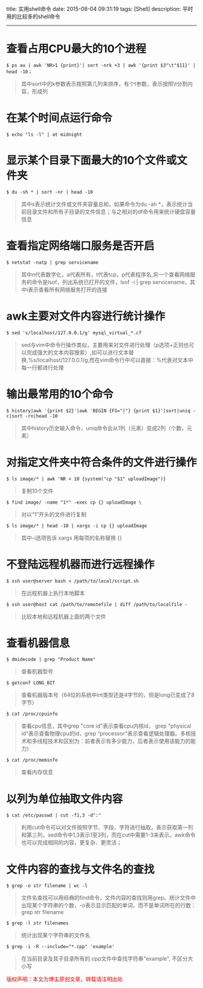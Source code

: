 title: 实用shell命令
date: 2015-08-04 09:31:19
tags: [Shell]
description: 平时用的比较多的shell命令

---

# 查看占用CPU最大的10个进程

```
$ ps au | awk 'NR>1 {print}'| sort -nrk +3 | awk '{print $3"\t"$11}' | head -10；
```
>其中sort中的k参数表示按照第几列来排序，有个t参数，表示按照\t分割内容，形成列

# 在某个时间点运行命令
```
$ echo "ls -l" | at midnight
```

# 显示某个目录下面最大的10个文件或文件夹
```
$ du -sh * | sort -nr | head -10
```
>其中s表示统计文件或文件夹容量总和，如果命令为du -ah *，表示统计当前目录文件和所有子目录的文件信息；与之相对的df命令用来统计硬盘容量信息

# 查看指定网络端口服务是否开启
```
$ netstat -natp | grep servicename
```
>其中n代表数字化，a代表所有，t代表tcp，p代表程序名,另一个查看网络服务的命令是lsof，列出系统已打开的文件，lsof -i | grep servicename，其中i表示查看所有网络服务打开的连接

# awk主要对文件内容进行统计操作
```
$ sed 's/localhost/127.0.0.1/g' mysql_virtual_*.cf 
```
>sed与vim中命令行操作类似，主要用来对文件进行处理（p选项+正则也可以完成强大的文本内容搜索）,如可以进行文本替换,%s/localhost/127.0.0.1/g,而在vim命令行中可以直接：%代表对文本中每一行都进行处理

# 输出最常用的10个命令
```
$ history|awk '{print $2}'|awk 'BEGIN {FS="|"} {print $1}'|sort|uniq -c|sort -rn|head -10
```
>其中history历史输入命令，uniq命令会从1列（元素）变成2列（个数，元素）

# 对指定文件夹中符合条件的文件进行操作
```
$ ls image/* | awk 'NR < 10 {system("cp "$1" uploadImage")}
```
>复制10个文件

```
$ find image/ -name "1*" -exec cp {} uploadImage \
```
>对以“1”开头的文件进行复制

```
$ ls image/* | head -10 | xargs -i cp {} uploadImage
```
>其中-i选项告诉 xargs 用每项的名称替换 {}

# 不登陆远程机器而进行远程操作
```
$ ssh user@server bash < /path/to/local/script.sh
```
>在远程机器上执行本地脚本

```
$ ssh user@host cat /path/to/remotefile | diff /path/to/localfile -
```
>比较本地和远程机器上面的两个文件

# 查看机器信息
```
$ dmidecode | grep "Product Name"
```
>查看机器型号

```
$ getconf LONG_BIT
```
>查看机器版本号（64位的系统中int类型还是4字节的，但是long已变成了8字节）

```
$ cat /proc/cpuinfo
```
>查看cpu信息，其中grep "core id"表示查看cpu内核id， grep "physical id"表示查看物理cpu的id，grep “processor”表示查看逻辑处理器。多核技术和多线程技术和区别为：前者表示有多少能力，后者表示使用该能力的能力）

```
$ cat /proc/meminfo
```
>查看内存信息

# 以列为单位抽取文件内容
```
$ cat /etc/passwd | cut -f1,3 -d":"
```
>利用cut命令可以对文件按照字节、字段、字符进行抽取，表示获取第一列和第三列，sed命令中1,3表示1至3列，而在cut中需要1-3来表示。awk命令也可以完成相同的内容，更复杂、更灵活； 

# 文件内容的查找与文件名的查找
```
$ grep -o str filename | wc -l
```
>文件名查找可以用经典的find命令，文件内容的查找则用grep。统计文件中出现某个字符串的个数，-o表示显示匹配的单词，而不是单词所在的行数：grep str filename

```
$ grep -l str filenames
```
>统计出现某个字符串的文件名

```
$ grep -i -R --include="*.cpp" 'example' 
```
>在当前目录及其子目录所有的.cpp文件中查找字符串"example", 不区分大小写

<font color="#FF0000">版权声明：本文为博主原创文章，转载请注明出处</font>